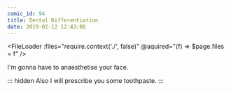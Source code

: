 ```yaml
---
comic_id: 94
title: Dental Differentiation
date: 2019-02-12 12:43:00
---
```


<FileLoader :files="require.context('./', false)" @aquired="(f) => $page.files = f" />

I'm gonna have to anaesthetise your face.

::: hidden
Also I will prescribe you some toothpaste.
:::